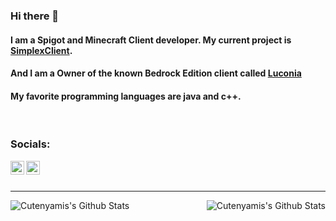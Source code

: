 ### Hi there 👋

#### I am a Spigot and Minecraft Client developer. My current project is [SimplexClient](http://simplexclient.tk). 

#### And I am a Owner of the known Bedrock Edition client called [Luconia](https://discord.gg/luconia)

#### My favorite programming languages are java and c++.

<br />

### Socials:

[<img align="left" alt="YouTube" width="22px" src="https://cdn.jsdelivr.net/npm/simple-icons@v3/icons/youtube.svg" />][youtube]
[<img align="left" alt="SimplexClient | Discord" width="22px" src="https://cdn.jsdelivr.net/npm/simple-icons@v3/icons/discord.svg" />][discord]

<br />
<br />

---

<img align="left" alt="Cutenyamis's Github Stats" src="https://github-readme-stats.vercel.app/api/top-langs/?username=cutenyami&show_icons=true&hide_border=true&theme=radical" />
<img align="right" alt="Cutenyamis's Github Stats" src="https://github-readme-stats.vercel.app/api?username=cutenyami&show_icons=true&hide_border=true&theme=radical" />

[discord]: https://discord.gg/WEEbdV4mTp
[youtube]: https://youtube.com/c/bylumia
